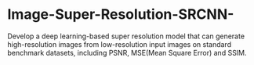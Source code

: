 # Image-Super-Resolution-SRCNN-
Develop a deep learning-based super resolution model that can generate high-resolution images from low-resolution input images on standard benchmark datasets, including PSNR, MSE(Mean Square Error) and SSIM.

